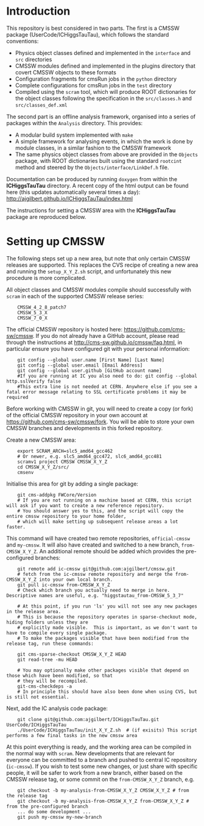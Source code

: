 Introduction
============

This repository is best considered in two parts. The first is a CMSSW package (UserCode/ICHiggsTauTau), which follows the standard conventions:

 - Physics object classes defined and implemented in the `interface` and `src` directories
 - CMSSW modules defined and implemented in the plugins directory that covert CMSSW objects to these formats
 - Configuration fragments for cmsRun jobs in the `python` directory
 - Complete configurations for cmsRun jobs in the `test` directory
 - Compiled using the `scram` tool, which will produce ROOT dictionaries for the object classes following the specification in the `src/classes.h` and `src/classes_def.xml`

The second part is an offline analysis framework, organised into a series of packages within the `Analysis` directory. This provides:

  - A modular build system implemented with `make`
  - A simple framework for analysing events, in which the work is done by module classes, in a similar fashion to the CMSSW framework
  - The same physics object classes from above are provided in the `Objects` package, with ROOT dictionaries built using the standard `rootcint` method and steered by the `Objects/interface/LinkDef.h` file.


Documentation can be produced by running `doxygen` from within the **ICHiggsTauTau** directory. A recent copy of the html output can be found here (this updates automatically several times a day):
<http://ajgilbert.github.io/ICHiggsTauTau/index.html>

The instructions for setting a CMSSW area with the **ICHiggsTauTau** package are reproduced below.

Setting up CMSSW
================
The following steps set up a new area, but note that only certain CMSSW releases are supported. This replaces the CVS recipe of creating a new area and running the `setup_X_Y_Z.sh` script, and unfortunately this new procedure is more complicated.

All object classes and CMSSW modules compile should successfully with `scram` in each of the supported CMSSW release series:

		CMSSW_4_2_8_patch7
		CMSSW_5_3_X
		CMSSW_7_0_X

The official CMSSW repository is hosted here: <https://github.com/cms-sw/cmssw>.
If you do not already have a GitHub account, please read through the instructions at <http://cms-sw.github.io/cmssw/faq.html>, in particular ensure you have configured git with your personal information:

		git config --global user.name [First Name] [Last Name]
		git config --global user.email [Email Address]
		git config --global user.github [GitHub account name]
		#If you are running at IC you also need to do: git config --global http.sslVerify false
		#This extra line is not needed at CERN. Anywhere else if you see a fatal error message relating to SSL certificate problems it may be required

Before working with CMSSW in git, you will need to create a copy (or fork) of the official CMSSW repository in your own account at <https://github.com/cms-sw/cmssw/fork>. You will be able to store your own CMSSW branches and developments in this forked repository.

Create a new CMSSW area:

		export SCRAM_ARCH=slc5_amd64_gcc462
		# Or newer, e.g. slc5_amd64_gcc472, slc6_amd64_gcc481
		scramv1 project CMSSW CMSSW_X_Y_Z
		cd CMSSW_X_Y_Z/src/
		cmsenv

Initialise this area for git by adding a single package:

		git cms-addpkg FWCore/Version
		# If you are not running on a machine based at CERN, this script will ask if you want to create a new reference repository.
		# You should answer yes to this, and the script will copy the entire cmssw repository to your home folder,
		# which will make setting up subsequent release areas a lot faster.

This command will have created two remote repositories, `official-cmssw` and `my-cmssw`. It will also have created and switched to a new branch, `from-CMSSW_X_Y_Z`. An additional remote should be added which provides the pre-configured branches:

		git remote add ic-cmssw git@github.com:ajgilbert/cmssw.git
		# fetch from the ic-cmssw remote repository and merge the from-CMSSW_X_Y_Z into your own local branch.
		git pull ic-cmssw from-CMSSW_X_Y_Z
		# Check which branch you actually need to merge in here. Descriptive names are useful, e.g. "higgstautau_from-CMSSW_5_3_7"

		# At this point, if you run 'ls' you will not see any new packages in the release area.
		# This is because the repository operates in sparse-checkout mode, hiding folders unless they are
		# explicitly made visible.  This is important, as we don't want to have to compile every single package.
		# To make the packages visible that have been modified from the release tag, run these commands:

		git cms-sparse-checkout CMSSW_X_Y_Z HEAD
		git read-tree -mu HEAD

		# You may optionally make other packages visible that depend on those which have been modified, so that
		# they will be recompiled.
		git-cms-checkdeps -a
		# In principle this should have also been done when using CVS, but is still not essential.

Next, add the IC analysis code package:

		git clone git@github.com:ajgilbert/ICHiggsTauTau.git UserCode/ICHiggsTauTau
		./UserCode/ICHiggsTauTau/init_X_Y_Z.sh  # (if exisits) This script performs a few final tasks in the new cmssw area

At this point everything is ready, and the working area can be compiled in the normal way with `scram`.  New developments that are relevant for everyone can be committed to a branch and pushed to central IC repository (`ic-cmssw`). If you wish to test some new changes, or just share with specific people, it will be safer to work from a new branch, either based on the CMSSW release tag, or some commit on the `from-CMSSW_X_Y_Z` branch, e.g.

		git checkout -b my-analysis-from-CMSSW_X_Y_Z CMSSW_X_Y_Z # from the release tag
		git checkout -b my-analysis-from-CMSSW_X_Y_Z from-CMSSW_X_Y_Z # from the pre-configured branch
		... do some development ...
		git push my-cmssw my-new-branch
